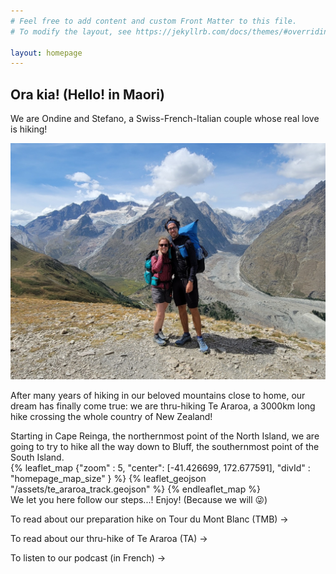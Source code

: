 ```yaml
---
# Feel free to add content and custom Front Matter to this file.
# To modify the layout, see https://jekyllrb.com/docs/themes/#overriding-theme-defaults

layout: homepage
---
```


## Ora kia! (Hello! in Maori)
We are Ondine and Stefano, a Swiss-French-Italian couple whose real love is hiking!

![](/assets/index0.jpg)

After many years of hiking in our beloved mountains close to home, our dream has finally come true: we are thru-hiking Te Araroa, a 3000km long hike crossing the whole country of New Zealand!

Starting in Cape Reinga, the northernmost point of the North Island, we are going to try to hike all the way down to Bluff, the southernmost point of the South Island.
<br />
{% leaflet_map {"zoom" : 5,
"center": [-41.426699, 172.677591],
"divId" : "homepage_map_size" } %}
{% leaflet_geojson "/assets/te_araroa_track.geojson" %}
{% endleaflet_map %}
<br />
We let you here follow our steps...! Enjoy! (Because we will 😜)


To read about our preparation hike on Tour du Mont Blanc (TMB) ->

To read about our thru-hike of Te Araroa (TA) ->

To listen to our podcast (in French) -> 


